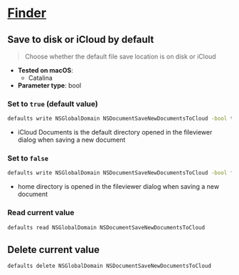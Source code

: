 # [Finder](../readme.md)

## Save to disk or iCloud by default

> Choose whether the default file save location is on disk or iCloud

- **Tested on macOS**:
  * Catalina
- **Parameter type**: bool

### Set to `true` (default value)
```bash
defaults write NSGlobalDomain NSDocumentSaveNewDocumentsToCloud -bool true
```
- iCloud Documents is the default directory opened in the fileviewer dialog when saving a new document

### Set to `false`
```bash
defaults write NSGlobalDomain NSDocumentSaveNewDocumentsToCloud -bool false
```
- home directory is opened in the fileviewer dialog when saving a new document

### Read current value
```bash
defaults read NSGlobalDomain NSDocumentSaveNewDocumentsToCloud
```

## Delete current value
```bash
defaults delete NSGlobalDomain NSDocumentSaveNewDocumentsToCloud
```
